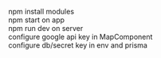npm install modules<br/>
npm start on app<br/>
npm run dev on server<br/>
configure google api key in MapComponent<br/>
 configure db/secret key in env and prisma 
